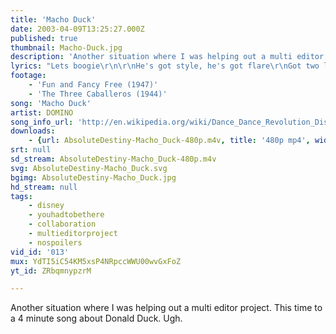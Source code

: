 ```yaml
---
title: 'Macho Duck'
date: 2003-04-09T13:25:27.000Z
published: true
thumbnail: Macho-Duck.jpg
description: 'Another situation where I was helping out a multi editor project. This time to a 4 minute song about Donald Duck. Ugh.'
lyrics: "Lets boogie\r\n\r\nHe's got style, he's got flare\r\nGot two left feet but he doesn't care\r\nDressed in blue, fit to form\r\nLadies love to touch his uniform\r\nMess with him and your outta luck\r\nHe's a macho duck\r\n\r\nMacho macho duck\r\nOh he's a manly sensation\r\nMacho macho duck\r\nHe's a macho macho duck\r\n\r\nCan he move, well guess what?\r\nWatch his wiggle waddle strut\r\nBut feathers fly when he gets riled\r\nIt's like a pillow fight of white\r\n\r\nMacho macho duck\r\nThe slickest bird in the nation\r\nMacho macho duck\r\nHe's a macho macho duck"
footage:
    - 'Fun and Fancy Free (1947)'
    - 'The Three Caballeros (1944)'
song: 'Macho Duck'
artist: DOMINO
song_info_url: 'http://en.wikipedia.org/wiki/Dance_Dance_Revolution_Disney_Mix'
downloads:
    - {url: AbsoluteDestiny-Macho_Duck-480p.m4v, title: '480p mp4', width: 640, height: 480, mimetype: video/mp4}
srt: null
sd_stream: AbsoluteDestiny-Macho_Duck-480p.m4v
svg: AbsoluteDestiny-Macho_Duck.svg
bgimg: AbsoluteDestiny-Macho_Duck.jpg
hd_stream: null
tags:
    - disney
    - youhadtobethere
    - collaboration
    - multieditorproject
    - nospoilers
vid_id: '013'
mux: YdTI5iC54KM5xsP4NRpccWWU00wvGxFoZ
yt_id: ZRbqmnypzrM

---
```

Another situation where I was helping out a multi editor project. This time to a 4 minute song about Donald Duck. Ugh.